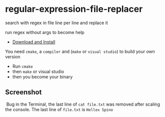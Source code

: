 # regular-expression-file-replacer
search with regex in file line per line and replace it

run regex without args to become help

- [Download and Install](https://github.com/Sharkbyteprojects/regular-expression-file-replacer/releases/tag/v1.0.0)

You need `cmake`, a `compiler` and (`make` or `visual studio`) to build your own version

- Run `cmake`
- then `make` or visual studio
- then you become your binary


## Screenshot

![<img src="https://github.com/Sharkbyteprojects/regular-expression-file-replacer/raw/master/.readmeassets/screenshot%20ubuntu.png">](https://github.com/Sharkbyteprojects/regular-expression-file-replacer/raw/master/.readmeassets/screenshot%20ubuntu.png)
Bug in the Terminal, the last line of `cat file.txt` was removed after scaling the console. The last line of `file.txt` is `Hellox Spino`
